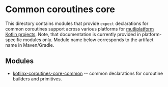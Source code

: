 # Common coroutines core

This directory contains modules that provide `expect` declarations for common coroutines support across
various platforms for [mutliplatform Kotlin projects](https://kotlinlang.org/docs/reference/multiplatform.html).
Note, that documentation is currently provided in platform-specific modules only.
Module name below corresponds to the artifact name in Maven/Gradle.

## Modules

* [kotlinx-coroutines-core-common](kotlinx-coroutines-core-common/README.md) -- common declarations for coroutine builders and primitives.


